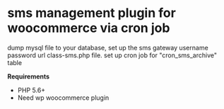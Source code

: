 # sms management plugin for woocommerce via cron job

dump mysql file to your database, set up the sms gateway username password url class-sms.php file. set up cron job for "cron_sms_archive" table

__Requirements__
* PHP 5.6+
* Need wp woocommerce plugin


